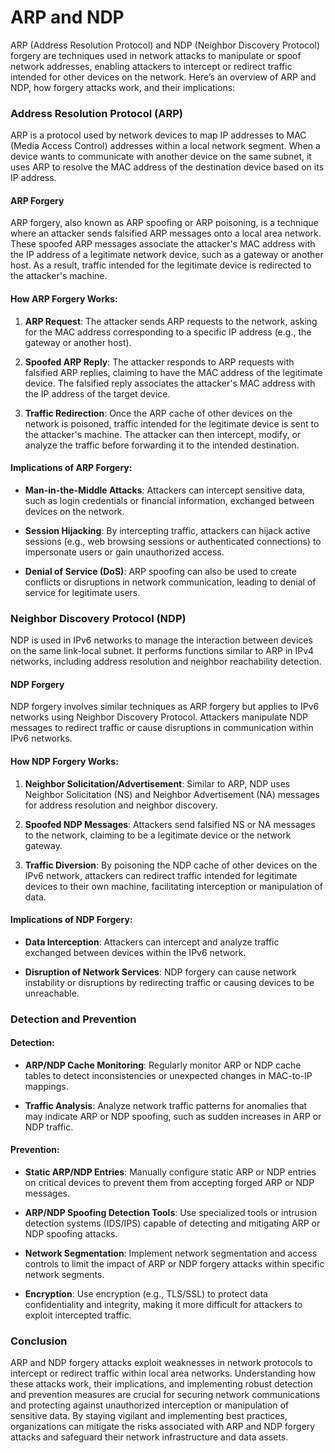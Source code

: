 # ARP and NDP

ARP (Address Resolution Protocol) and NDP (Neighbor Discovery Protocol) forgery are techniques used in network attacks to manipulate or spoof network addresses, enabling attackers to intercept or redirect traffic intended for other devices on the network. Here’s an overview of ARP and NDP, how forgery attacks work, and their implications:

### Address Resolution Protocol (ARP)

ARP is a protocol used by network devices to map IP addresses to MAC (Media Access Control) addresses within a local network segment. When a device wants to communicate with another device on the same subnet, it uses ARP to resolve the MAC address of the destination device based on its IP address.

#### ARP Forgery

ARP forgery, also known as ARP spoofing or ARP poisoning, is a technique where an attacker sends falsified ARP messages onto a local area network. These spoofed ARP messages associate the attacker's MAC address with the IP address of a legitimate network device, such as a gateway or another host. As a result, traffic intended for the legitimate device is redirected to the attacker's machine.

#### How ARP Forgery Works:

1. **ARP Request**: The attacker sends ARP requests to the network, asking for the MAC address corresponding to a specific IP address (e.g., the gateway or another host).

2. **Spoofed ARP Reply**: The attacker responds to ARP requests with falsified ARP replies, claiming to have the MAC address of the legitimate device. The falsified reply associates the attacker's MAC address with the IP address of the target device.

3. **Traffic Redirection**: Once the ARP cache of other devices on the network is poisoned, traffic intended for the legitimate device is sent to the attacker's machine. The attacker can then intercept, modify, or analyze the traffic before forwarding it to the intended destination.

#### Implications of ARP Forgery:

- **Man-in-the-Middle Attacks**: Attackers can intercept sensitive data, such as login credentials or financial information, exchanged between devices on the network.

- **Session Hijacking**: By intercepting traffic, attackers can hijack active sessions (e.g., web browsing sessions or authenticated connections) to impersonate users or gain unauthorized access.

- **Denial of Service (DoS)**: ARP spoofing can also be used to create conflicts or disruptions in network communication, leading to denial of service for legitimate users.

### Neighbor Discovery Protocol (NDP)

NDP is used in IPv6 networks to manage the interaction between devices on the same link-local subnet. It performs functions similar to ARP in IPv4 networks, including address resolution and neighbor reachability detection.

#### NDP Forgery

NDP forgery involves similar techniques as ARP forgery but applies to IPv6 networks using Neighbor Discovery Protocol. Attackers manipulate NDP messages to redirect traffic or cause disruptions in communication within IPv6 networks.

#### How NDP Forgery Works:

1. **Neighbor Solicitation/Advertisement**: Similar to ARP, NDP uses Neighbor Solicitation (NS) and Neighbor Advertisement (NA) messages for address resolution and neighbor discovery.

2. **Spoofed NDP Messages**: Attackers send falsified NS or NA messages to the network, claiming to be a legitimate device or the network gateway.

3. **Traffic Diversion**: By poisoning the NDP cache of other devices on the IPv6 network, attackers can redirect traffic intended for legitimate devices to their own machine, facilitating interception or manipulation of data.

#### Implications of NDP Forgery:

- **Data Interception**: Attackers can intercept and analyze traffic exchanged between devices within the IPv6 network.

- **Disruption of Network Services**: NDP forgery can cause network instability or disruptions by redirecting traffic or causing devices to be unreachable.

### Detection and Prevention

#### Detection:

- **ARP/NDP Cache Monitoring**: Regularly monitor ARP or NDP cache tables to detect inconsistencies or unexpected changes in MAC-to-IP mappings.

- **Traffic Analysis**: Analyze network traffic patterns for anomalies that may indicate ARP or NDP spoofing, such as sudden increases in ARP or NDP traffic.

#### Prevention:

- **Static ARP/NDP Entries**: Manually configure static ARP or NDP entries on critical devices to prevent them from accepting forged ARP or NDP messages.

- **ARP/NDP Spoofing Detection Tools**: Use specialized tools or intrusion detection systems (IDS/IPS) capable of detecting and mitigating ARP or NDP spoofing attacks.

- **Network Segmentation**: Implement network segmentation and access controls to limit the impact of ARP or NDP forgery attacks within specific network segments.

- **Encryption**: Use encryption (e.g., TLS/SSL) to protect data confidentiality and integrity, making it more difficult for attackers to exploit intercepted traffic.

### Conclusion

ARP and NDP forgery attacks exploit weaknesses in network protocols to intercept or redirect traffic within local area networks. Understanding how these attacks work, their implications, and implementing robust detection and prevention measures are crucial for securing network communications and protecting against unauthorized interception or manipulation of sensitive data. By staying vigilant and implementing best practices, organizations can mitigate the risks associated with ARP and NDP forgery attacks and safeguard their network infrastructure and data assets.

